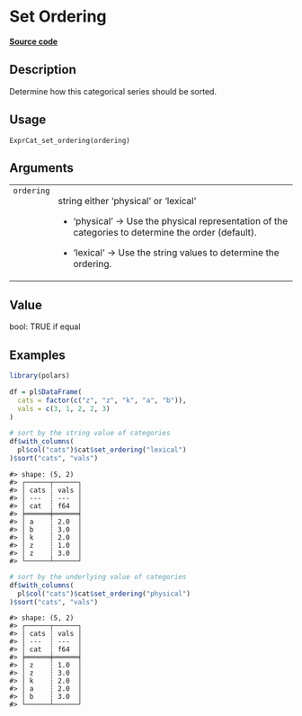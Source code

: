 

# Set Ordering

[**Source code**](https://github.com/pola-rs/r-polars/tree/d562252dbb77de7e06ca3e6150d74a2c709763bc/R/expr__categorical.R#L26)

## Description

Determine how this categorical series should be sorted.

## Usage

<pre><code class='language-R'>ExprCat_set_ordering(ordering)
</code></pre>

## Arguments

<table>
<tr>
<td style="white-space: nowrap; font-family: monospace; vertical-align: top">
<code id="ExprCat_set_ordering_:_ordering">ordering</code>
</td>
<td>

string either ‘physical’ or ‘lexical’

<ul>
<li>

‘physical’ -\> Use the physical representation of the categories to
determine the order (default).

</li>
<li>

‘lexical’ -\> Use the string values to determine the ordering.

</li>
</ul>
</td>
</tr>
</table>

## Value

bool: TRUE if equal

## Examples

``` r
library(polars)

df = pl$DataFrame(
  cats = factor(c("z", "z", "k", "a", "b")),
  vals = c(3, 1, 2, 2, 3)
)

# sort by the string value of categories
df$with_columns(
  pl$col("cats")$cat$set_ordering("lexical")
)$sort("cats", "vals")
```

    #> shape: (5, 2)
    #> ┌──────┬──────┐
    #> │ cats ┆ vals │
    #> │ ---  ┆ ---  │
    #> │ cat  ┆ f64  │
    #> ╞══════╪══════╡
    #> │ a    ┆ 2.0  │
    #> │ b    ┆ 3.0  │
    #> │ k    ┆ 2.0  │
    #> │ z    ┆ 1.0  │
    #> │ z    ┆ 3.0  │
    #> └──────┴──────┘

``` r
# sort by the underlying value of categories
df$with_columns(
  pl$col("cats")$cat$set_ordering("physical")
)$sort("cats", "vals")
```

    #> shape: (5, 2)
    #> ┌──────┬──────┐
    #> │ cats ┆ vals │
    #> │ ---  ┆ ---  │
    #> │ cat  ┆ f64  │
    #> ╞══════╪══════╡
    #> │ z    ┆ 1.0  │
    #> │ z    ┆ 3.0  │
    #> │ k    ┆ 2.0  │
    #> │ a    ┆ 2.0  │
    #> │ b    ┆ 3.0  │
    #> └──────┴──────┘
